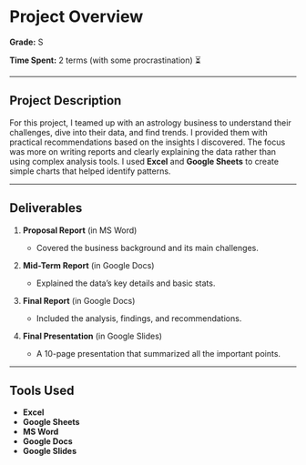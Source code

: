 # Project Overview 

**Grade:** S 

**Time Spent:** 2 terms (with some procrastination) ⏳

---

## Project Description 

For this project, I teamed up with an astrology business to understand their challenges, dive into their data, and find trends. I provided them with practical recommendations based on the insights I discovered. The focus was more on writing reports and clearly explaining the data rather than using complex analysis tools. I used **Excel** and **Google Sheets** to create simple charts that helped identify patterns.

---

## Deliverables 

1. **Proposal Report** (in MS Word)  
   - Covered the business background and its main challenges.

2. **Mid-Term Report** (in Google Docs)  
   - Explained the data’s key details and basic stats.

3. **Final Report** (in Google Docs)  
   - Included the analysis, findings, and recommendations.

4. **Final Presentation** (in Google Slides)  
   - A 10-page presentation that summarized all the important points.

---

## Tools Used 

- **Excel** 
- **Google Sheets** 
- **MS Word** 
- **Google Docs** 
- **Google Slides** 



